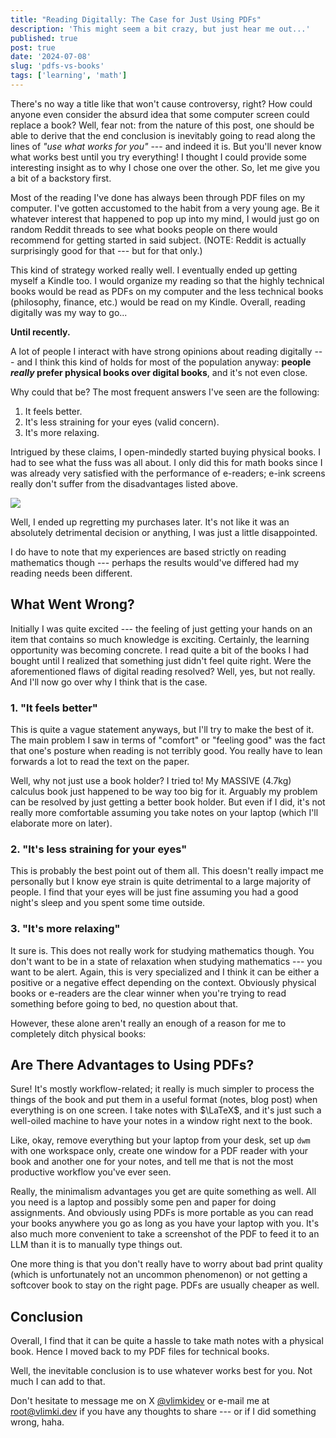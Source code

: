 ```yaml
---
title: "Reading Digitally: The Case for Just Using PDFs"
description: 'This might seem a bit crazy, but just hear me out...'
published: true
post: true
date: '2024-07-08'
slug: 'pdfs-vs-books'
tags: ['learning', 'math']
---
```

<script>
    import Image from '$lib/components/Image.svelte';
</script>

There's no way a title like that won't cause controversy, right? How could anyone even consider the absurd idea that some computer screen could replace a book? Well, fear not: from the nature of this post, one should be able to derive that the end conclusion is inevitably going to read along the lines of *"use what works for you"* --- and indeed it is. But you'll never know what works best until you try everything! I thought I could provide some interesting insight as to why I chose one over the other. So, let me give you a bit of a backstory first.

Most of the reading I've done has always been through PDF files on my computer. I've gotten accustomed to the habit from a very young age. Be it whatever interest that happened to pop up into my mind, I would just go on random Reddit threads to see what books people on there would recommend for getting started in said subject. (NOTE: Reddit is actually surprisingly good for that --- but for that only.)

This kind of strategy worked really well. I eventually ended up getting myself a Kindle too. I would organize my reading so that the highly technical books would be read as PDFs on my computer and the less technical books (philosophy, finance, etc.) would be read on my Kindle. Overall, reading digitally was my way to go...

**Until recently.**

A lot of people I interact with have strong opinions about reading digitally --- and I think this kind of holds for most of the population anyway: **people *really* prefer physical books over digital books**, and it's not even close.

Why could that be? The most frequent answers I've seen are the following:
1. It feels better.
2. It's less straining for your eyes (valid concern).
3. It's more relaxing.

Intrigued by these claims, I open-mindedly started buying physical books. I had to see what the fuss was all about. I only did this for math books since I was already very satisfied with the performance of e-readers; e-ink screens really don't suffer from the disadvantages listed above.

<Image src="/images/posts/pdfs-vs-books/stack.jpeg" text="What's your stack bro?" />

Well, I ended up regretting my purchases later. It's not like it was an absolutely detrimental decision or anything, I was just a little disappointed.

I do have to note that my experiences are based strictly on reading mathematics though --- perhaps the results would've differed had my reading needs been different.

## What Went Wrong?

Initially I was quite excited --- the feeling of just getting your hands on an item that contains so much knowledge is exciting. Certainly, the learning opportunity was becoming concrete. I read quite a bit of the books I had bought until I realized that something just didn't feel quite right. Were the aforementioned flaws of digital reading resolved? Well, yes, but not really. And I'll now go over why I think that is the case.

### 1. "It feels better"

This is quite a vague statement anyways, but I'll try to make the best of it. The main problem I saw in terms of "comfort" or "feeling good" was the fact that one's posture when reading is not terribly good. You really have to lean forwards a lot to read the text on the paper.

Well, why not just use a book holder? I tried to! My MASSIVE (4.7kg) calculus book just happened to be way too big for it. Arguably my problem can be resolved by just getting a better book holder. But even if I did, it's not really more comfortable assuming you take notes on your laptop (which I'll elaborate more on later).

### 2. "It's less straining for your eyes"

This is probably the best point out of them all. This doesn't really impact me personally but I know eye strain is quite detrimental to a large majority of people. I find that your eyes will be just fine assuming you had a good night's sleep and you spent some time outside.

### 3. "It's more relaxing"

It sure is. This does not really work for studying mathematics though. You don't want to be in a state of relaxation when studying mathematics --- you want to be alert. Again, this is very specialized and I think it can be either a positive or a negative effect depending on the context. Obviously physical books or e-readers are the clear winner when you're trying to read something before going to bed, no question about that.

However, these alone aren't really an enough of a reason for me to completely ditch physical books:

## Are There Advantages to Using PDFs?

Sure! It's mostly workflow-related; it really is much simpler to process the things of the book and put them in a useful format (notes, blog post) when everything is on one screen. I take notes with $\LaTeX$, and it's just such a well-oiled machine to have your notes in a window right next to the book.

Like, okay, remove everything but your laptop from your desk, set up `dwm` with one workspace only, create one window for a PDF reader with your book and another one for your notes, and tell me that is not the most productive workflow you've ever seen.

Really, the minimalism advantages you get are quite something as well. All you need is a laptop and possibly some pen and paper for doing assignments. And obviously using PDFs is more portable as you can read your books anywhere you go as long as you have your laptop with you. It's also much more convenient to take a screenshot of the PDF to feed it to an LLM than it is to manually type things out.

One more thing is that you don't really have to worry about bad print quality (which is unfortunately not an uncommon phenomenon) or not getting a softcover book to stay on the right page. PDFs are usually cheaper as well.

## Conclusion

Overall, I find that it can be quite a hassle to take math notes with a physical book. Hence I moved back to my PDF files for technical books.

Well, the inevitable conclusion is to use whatever works best for you. Not much I can add to that. 

Don't hesitate to message me on X [@vlimkidev](https://x.com/vlimkidev) or e-mail me at [root@vlimki.dev](mailto:root@vlimki.dev) if you have any thoughts to share --- or if I did something wrong, haha.
